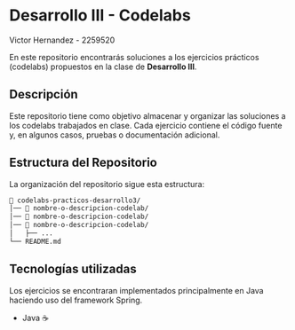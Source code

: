 # Desarrollo III - Codelabs  

Victor Hernandez - 2259520

En este repositorio encontrarás soluciones a los ejercicios prácticos (codelabs) propuestos en la clase de **Desarrollo III**.  

## Descripción  

Este repositorio tiene como objetivo almacenar y organizar las soluciones a los codelabs trabajados en clase. Cada ejercicio contiene el código fuente y, en algunos casos, pruebas o documentación adicional.  

## Estructura del Repositorio  

La organización del repositorio sigue esta estructura:  

```bash
📂 codelabs-practicos-desarrollo3/
│── 📂 nombre-o-descripcion-codelab/
│── 📂 nombre-o-descripcion-codelab/
│── 📂 nombre-o-descripcion-codelab/
│   ├── ...
└── README.md
```

## Tecnologías utilizadas  

Los ejercicios se encontraran implementados principalmente en Java haciendo uso del framework Spring.

- Java ☕  
